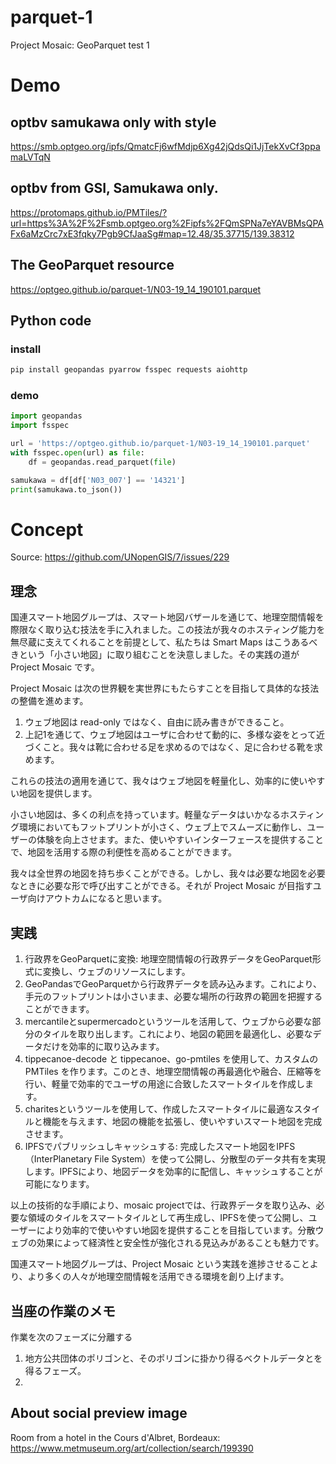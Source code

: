 # parquet-1
Project Mosaic: GeoParquet test 1

# Demo
## optbv samukawa only with style
https://smb.optgeo.org/ipfs/QmatcFj6wfMdjp6Xg42jQdsQi1JjTekXvCf3ppamaLVTqN

## optbv from GSI, Samukawa only.
https://protomaps.github.io/PMTiles/?url=https%3A%2F%2Fsmb.optgeo.org%2Fipfs%2FQmSPNa7eYAVBMsQPAFx6aMzCrc7xE3fqky7Pgb9CfJaaSg#map=12.48/35.37715/139.38312

## The GeoParquet resource
https://optgeo.github.io/parquet-1/N03-19_14_190101.parquet

## Python code
### install
```sh
pip install geopandas pyarrow fsspec requests aiohttp
```

### demo
```python
import geopandas
import fsspec

url = 'https://optgeo.github.io/parquet-1/N03-19_14_190101.parquet'
with fsspec.open(url) as file:
    df = geopandas.read_parquet(file)

samukawa = df[df['N03_007'] == '14321']
print(samukawa.to_json())
```

# Concept 
Source: https://github.com/UNopenGIS/7/issues/229

## 理念
国連スマート地図グループは、スマート地図バザールを通じて、地理空間情報を際限なく取り込む技法を手に入れました。この技法が我々のホスティング能力を無尽蔵に支えてくれることを前提として、私たちは Smart Maps はこうあるべきという「小さい地図」に取り組むことを決意しました。その実践の道が Project Mosaic です。

Project Mosaic は次の世界観を実世界にもたらすことを目指して具体的な技法の整備を進めます。

1. ウェブ地図は read-only ではなく、自由に読み書きができること。
2. 上記1を通じて、ウェブ地図はユーザに合わせて動的に、多様な姿をとって近づくこと。我々は靴に合わせる足を求めるのではなく、足に合わせる靴を求めます。

これらの技法の適用を通じて、我々はウェブ地図を軽量化し、効率的に使いやすい地図を提供します。

小さい地図は、多くの利点を持っています。軽量なデータはいかなるホスティング環境においてもフットプリントが小さく、ウェブ上でスムーズに動作し、ユーザーの体験を向上させます。また、使いやすいインターフェースを提供することで、地図を活用する際の利便性を高めることができます。

我々は全世界の地図を持ち歩くことができる。しかし、我々は必要な地図を必要なときに必要な形で呼び出すことができる。それが Project Mosaic が目指すユーザ向けアウトカムになると思います。

## 実践
1. 行政界をGeoParquetに変換: 地理空間情報の行政界データをGeoParquet形式に変換し、ウェブのリソースにします。
1. GeoPandasでGeoParquetから行政界データを読み込みます。これにより、手元のフットプリントは小さいまま、必要な場所の行政界の範囲を把握することができます。
1. mercantileとsupermercadoというツールを活用して、ウェブから必要な部分のタイルを取り出します。これにより、地図の範囲を最適化し、必要なデータだけを効率的に取り込みます。
1. tippecanoe-decode と tippecanoe、go-pmtiles を使用して、カスタムの PMTiles を作ります。このとき、地理空間情報の再最適化や融合、圧縮等を行い、軽量で効率的でユーザの用途に合致したスマートタイルを作成します。
1. charitesというツールを使用して、作成したスマートタイルに最適なスタイルと機能を与えます、地図の機能を拡張し、使いやすいスマート地図を完成させます。
1. IPFSでパブリッシュしキャッシュする: 完成したスマート地図をIPFS（InterPlanetary File System）を使って公開し、分散型のデータ共有を実現します。IPFSにより、地図データを効率的に配信し、キャッシュすることが可能になります。

以上の技術的な手順により、mosaic projectでは、行政界データを取り込み、必要な領域のタイルをスマートタイルとして再生成し、IPFSを使って公開し、ユーザーにより効率的で使いやすい地図を提供することを目指しています。分散ウェブの効果によって経済性と安全性が強化される見込みがあることも魅力です。

国連スマート地図グループは、Project Mosaic という実践を進捗させることより、より多くの人々が地理空間情報を活用できる環境を創り上げます。

## 当座の作業のメモ
作業を次のフェーズに分離する

1. 地方公共団体のポリゴンと、そのポリゴンに掛かり得るベクトルデータとを得るフェーズ。
2. 

## About social preview image
Room from a hotel in the Cours d'Albret, Bordeaux: https://www.metmuseum.org/art/collection/search/199390
